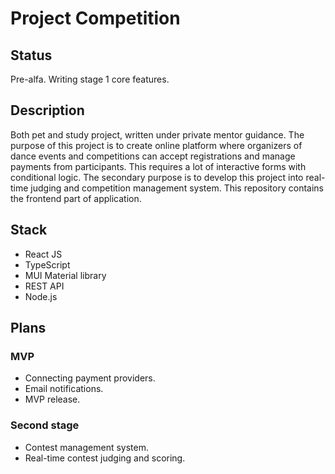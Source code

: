 # Project Competition

## Status
Pre-alfa. Writing stage 1 core features.

## Description
Both pet and study project, written under private mentor guidance. The purpose of this project is to create online platform where organizers of dance events and competitions can accept registrations and manage payments from participants. This requires a lot of interactive forms with conditional logic. The secondary purpose is to develop this project into real-time judging and competition management system. This repository contains the frontend part of application.

## Stack
- React JS
- TypeScript
- MUI Material library
- REST API
- Node.js

## Plans
### MVP
- Connecting payment providers.
- Email notifications.
- MVP release. 
### Second stage
- Contest management system.
- Real-time contest judging and scoring.
